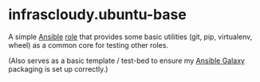 # infrascloudy.ubuntu-base

A simple [Ansible][] [role][] that provides some basic utilities
(git, pip, virtualenv, wheel) as a common core for testing other roles.

(Also serves as a basic template / test-bed to ensure my [Ansible Galaxy][]
 packaging is set up correctly.)


[Ansible]: http://www.ansible.com/configuration-management
[role]: http://docs.ansible.com/ansible/playbooks_roles.html
[Ansible Galaxy]: https://galaxy.ansible.com/
